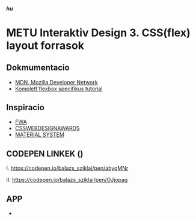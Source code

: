 ##### hu

# METU Interaktiv Design 3. CSS(flex) layout forrasok

## Dokmumentacio

- [MDN, Mozilla Developer Network](https://developer.mozilla.org/en-US/)
- [Komplett flexbox specifikus tutorial](https://css-tricks.com/snippets/css/a-guide-to-flexbox/)

## Inspiracio

- [FWA](https://thefwa.com/)
- [CSSWEBDESIGNAWARDS](https://cssdesignawards.com/)
- [MATERIAL SYSTEM](https://material.io/resources)

## CODEPEN LINKEK ()

I.
https://codepen.io/balazs_sziklai/pen/abyqMNr

II.
https://codepen.io/balazs_sziklai/pen/OJjopag

## APP

-
